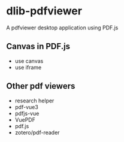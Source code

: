 # dlib-pdfviewer
A pdfviewer desktop application using PDF.js

## Canvas in PDF.js
- use canvas 
- use iframe

## Other pdf viewers
- research helper
- pdf-vue3
- pdfjs-vue
- VuePDF
- pdf.js
- zotero/pdf-reader

